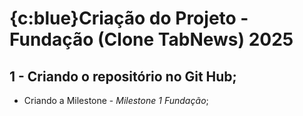 # {c:blue}Criação do Projeto - Fundação (Clone TabNews) 2025

## 1 - Criando o repositório no Git Hub;

- Criando a Milestone - _Milestone 1 Fundação_;